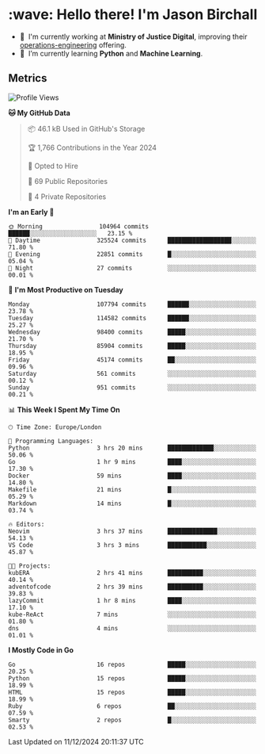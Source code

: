 <h1 align="left" id="jason-title">:wave: Hello there! I'm Jason Birchall</h1>

- :office: &nbsp;I'm currently working at **Ministry of Justice Digital**, improving their [operations-engineering](https://github.com/ministryofjustice/operations-engineering) offering.
- :seedling: &nbsp;I’m currently learning **Python** and **Machine Learning**.

<h2>Metrics</h2>

<!--START_SECTION:waka-->
![Profile Views](http://img.shields.io/badge/Profile%20Views-0-blue)

**🐱 My GitHub Data** 

> 📦 46.1 kB Used in GitHub's Storage 
 > 
> 🏆 1,766 Contributions in the Year 2024
 > 
> 💼 Opted to Hire
 > 
> 📜 69 Public Repositories 
 > 
> 🔑 4 Private Repositories 
 > 
**I'm an Early 🐤** 

```text
🌞 Morning                104964 commits      ██████░░░░░░░░░░░░░░░░░░░   23.15 % 
🌆 Daytime                325524 commits      ██████████████████░░░░░░░   71.80 % 
🌃 Evening                22851 commits       █░░░░░░░░░░░░░░░░░░░░░░░░   05.04 % 
🌙 Night                  27 commits          ░░░░░░░░░░░░░░░░░░░░░░░░░   00.01 % 
```
📅 **I'm Most Productive on Tuesday** 

```text
Monday                   107794 commits      ██████░░░░░░░░░░░░░░░░░░░   23.78 % 
Tuesday                  114582 commits      ██████░░░░░░░░░░░░░░░░░░░   25.27 % 
Wednesday                98400 commits       █████░░░░░░░░░░░░░░░░░░░░   21.70 % 
Thursday                 85904 commits       █████░░░░░░░░░░░░░░░░░░░░   18.95 % 
Friday                   45174 commits       ██░░░░░░░░░░░░░░░░░░░░░░░   09.96 % 
Saturday                 561 commits         ░░░░░░░░░░░░░░░░░░░░░░░░░   00.12 % 
Sunday                   951 commits         ░░░░░░░░░░░░░░░░░░░░░░░░░   00.21 % 
```


📊 **This Week I Spent My Time On** 

```text
🕑︎ Time Zone: Europe/London

💬 Programming Languages: 
Python                   3 hrs 20 mins       █████████████░░░░░░░░░░░░   50.06 % 
Go                       1 hr 9 mins         ████░░░░░░░░░░░░░░░░░░░░░   17.30 % 
Docker                   59 mins             ████░░░░░░░░░░░░░░░░░░░░░   14.80 % 
Makefile                 21 mins             █░░░░░░░░░░░░░░░░░░░░░░░░   05.29 % 
Markdown                 14 mins             █░░░░░░░░░░░░░░░░░░░░░░░░   03.74 % 

🔥 Editors: 
Neovim                   3 hrs 37 mins       ██████████████░░░░░░░░░░░   54.13 % 
VS Code                  3 hrs 3 mins        ███████████░░░░░░░░░░░░░░   45.87 % 

🐱‍💻 Projects: 
kubERA                   2 hrs 41 mins       ██████████░░░░░░░░░░░░░░░   40.14 % 
adventofcode             2 hrs 39 mins       ██████████░░░░░░░░░░░░░░░   39.83 % 
lazyCommit               1 hr 8 mins         ████░░░░░░░░░░░░░░░░░░░░░   17.10 % 
kube-ReAct               7 mins              ░░░░░░░░░░░░░░░░░░░░░░░░░   01.80 % 
dns                      4 mins              ░░░░░░░░░░░░░░░░░░░░░░░░░   01.01 % 
```

**I Mostly Code in Go** 

```text
Go                       16 repos            █████░░░░░░░░░░░░░░░░░░░░   20.25 % 
Python                   15 repos            █████░░░░░░░░░░░░░░░░░░░░   18.99 % 
HTML                     15 repos            █████░░░░░░░░░░░░░░░░░░░░   18.99 % 
Ruby                     6 repos             ██░░░░░░░░░░░░░░░░░░░░░░░   07.59 % 
Smarty                   2 repos             █░░░░░░░░░░░░░░░░░░░░░░░░   02.53 % 
```




 Last Updated on 11/12/2024 20:11:37 UTC
<!--END_SECTION:waka-->

<!-- links -->

[issues page]: https://github.com/jasonBirchall/jasonBirchall/issues "jasonBirchall/issues"
